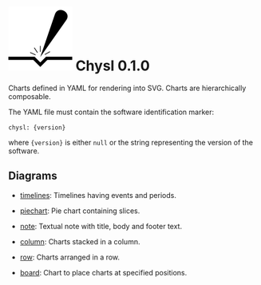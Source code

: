 # ![Chysl](https://github.com/pekrau/Chysl/blob/main/docs/logo64.svg) Chysl 0.1.0

Charts defined in YAML for rendering into SVG. Charts are hierarchically composable.

The YAML file must contain the software identification marker:

    chysl: {version}

where `{version}` is either `null` or the string representing the version of the software.

## Diagrams

- [timelines](docs/timelines.md): Timelines having events and periods.

- [piechart](docs/piechart.md): Pie chart containing slices.

- [note](docs/note.md): Textual note with title, body and footer text.

- [column](docs/column.md): Charts stacked in a column.

- [row](docs/row.md): Charts arranged in a row.

- [board](docs/board.md): Chart to place charts at specified positions.

